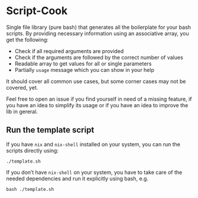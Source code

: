 ﻿# Script-Cook

Single file library (pure bash) that generates all the boilerplate for your bash scripts.
By providing necessary information using an associative array, you get the following:

- Check if all required arguments are provided
- Check if the arguments are followed by the correct number of values
- Readable array to get values for all or single parameters
- Partially `usage` message which you can show in your help

It should cover all common use cases, but some corner cases may not be covered, yet.

Feel free to open an issue if you find yourself in need of a missing feature, if you have an idea to simplify its usage or if you have an idea to improve the lib in gereral.

## Run the template script

If you have `nix` and `nix-shell` installed on your system, you can run the scripts directly using:

```
./template.sh
```

If you don’t have `nix-shell` on your system, you have to take care of the needed dependencies and run it explicitly using bash, e.g.

```
bash ./template.sh
```
